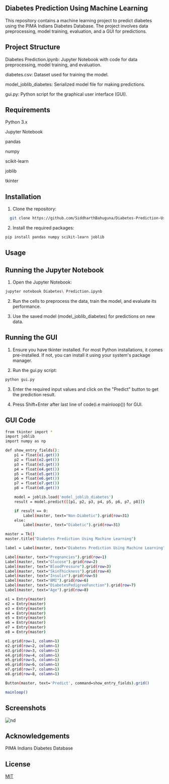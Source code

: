 
## Diabetes Prediction Using Machine Learning

This repository contains a machine learning project to predict diabetes using the PIMA Indians Diabetes Database. The project involves data preprocessing, model training, evaluation, and a GUI for predictions.
## Project Structure

Diabetes Prediction.ipynb: Jupyter Notebook with code for data preprocessing, model training, and evaluation.

diabetes.csv: Dataset used for training the model.

model_joblib_diabetes: Serialized model file for making predictions.

gui.py: Python script for the graphical user interface (GUI).
## Requirements
Python 3.x

Jupyter Notebook

pandas

numpy

scikit-learn

joblib

tkinter
## Installation

1. Clone the repository:

```bash
  git clone https://github.com/SiddharthBahuguna/Diabetes-Prediction-Using-Machine-Learning.git

```

2. Install the required packages:

```bash
pip install pandas numpy scikit-learn joblib

```


## Usage
## Running the Jupyter Notebook

1. Open the Jupyter Notebook:

```bash
jupyter notebook Diabetes\ Prediction.ipynb

```

2. Run the cells to preprocess the data, train the model, and evaluate its performance.

3. Use the saved model (model_joblib_diabetes) for predictions on new data.




## Running the GUI

1. Ensure you have tkinter installed. For most Python installations, it comes pre-installed. If not, you can install it using your system's package manager.

2. Run the gui.py script:
```bash
python gui.py

```

3. Enter the required input values and click on the "Predict" button to get the prediction result.

4. Press Shift+Enter after last line of code(i.e mainloop()) for GUI.


## GUI Code

```bash
from tkinter import *
import joblib
import numpy as np

def show_entry_fields():
    p1 = float(e1.get())
    p2 = float(e2.get())
    p3 = float(e3.get())
    p4 = float(e4.get())
    p5 = float(e5.get())
    p6 = float(e6.get())
    p7 = float(e7.get())
    p8 = float(e8.get())

    model = joblib.load('model_joblib_diabetes')
    result = model.predict([[p1, p2, p3, p4, p5, p6, p7, p8]])

    if result == 0:
        Label(master, text="Non-Diabetic").grid(row=31)
    else:
        Label(master, text="Diabetic").grid(row=31)

master = Tk()
master.title("Diabetes Prediction Using Machine Learning")

label = Label(master, text="Diabetes Prediction Using Machine Learning", bg="black", fg="white").grid(row=0, columnspan=2)

Label(master, text="Pregnancies").grid(row=1)
Label(master, text="Glucose").grid(row=2)
Label(master, text="BloodPressure").grid(row=3)
Label(master, text="SkinThickness").grid(row=4)
Label(master, text="Insulin").grid(row=5)
Label(master, text="BMI").grid(row=6)
Label(master, text="DiabetesPedigreeFunction").grid(row=7)
Label(master, text="Age").grid(row=8)

e1 = Entry(master)
e2 = Entry(master)
e3 = Entry(master)
e4 = Entry(master)
e5 = Entry(master)
e6 = Entry(master)
e7 = Entry(master)
e8 = Entry(master)

e1.grid(row=1, column=1)
e2.grid(row=2, column=1)
e3.grid(row=3, column=1)
e4.grid(row=4, column=1)
e5.grid(row=5, column=1)
e6.grid(row=6, column=1)
e7.grid(row=7, column=1)
e8.grid(row=8, column=1)

Button(master, text='Predict', command=show_entry_fields).grid()

mainloop()


```
## Screenshots

![nd](https://github.com/SiddharthBahuguna/Diabetes-Prediction-Using-Machine-Learning/assets/112819453/58a43b40-76c4-471f-b143-bc5d619e3648)



## Acknowledgements

PIMA Indians Diabetes Database

## License

[MIT](https://choosealicense.com/licenses/mit/)

